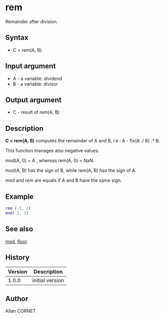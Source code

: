 # rem

Remainder after division.

## Syntax

- C = rem(A, B)

## Input argument

- A - a variable: dividend
- B - a variable: divisor

## Output argument

- C - result of rem(A, B)

## Description

  <p><b>C = rem(A, B)</b> computes the remainder of A and B, i.e : A - fix(A ./ B) .* B.</p>
  <p>This function manages also negative values.</p>
  <p>mod(A, 0) = A , whereas rem(A, 0) = NaN.</p>
  <p>mod(A, B) has the sign of B, while rem(A, B) has the sign of A.</p>
  <p>mod and rem are equals if A and B have the same sign.</p>

## Example

```matlab
rem (-1, 3)
mod(-1, 3)
```

## See also

[mod](rem.md), [floor](floor.md).

## History

| Version | Description     |
| ------- | --------------- |
| 1.0.0   | initial version |

## Author

Allan CORNET
